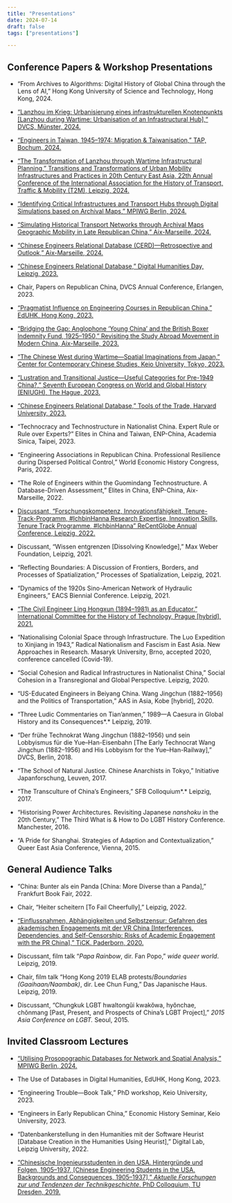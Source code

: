 ```yaml
---
title: "Presentations"
date: 2024-07-14
draft: false
tags: ["presentations"]

---
```


## Conference Papers & Workshop Presentations

+ “From Archives to Algorithms: Digital History of Global China through the Lens of AI,” Hong Kong University of Science and Technology, Hong Kong, 2024.

+ [“Lanzhou im Krieg: Urbanisierung eines infrastrukturellen Knotenpunkts [Lanzhou during Wartime: Urbanisation of an Infrastructural Hub],“ DVCS, Münster, 2024.](https://www.uni-muenster.de/imperia/md/content/sinologie/pdf/dvcs_2024_poster.pdf)

+ [“Engineers in Taiwan, 1945–1974: Migration & Taiwanisation,” TAP, Bochum, 2024.](https://www.oaw.ruhr-uni-bochum.de/mam/forschung/tru/posters/digital_workshop_program.pdf)

+ [“The Transformation of Lanzhou through Wartime Infrastructural Planning,” Transitions and Transformations of Urban Mobility Infrastructures and Practices in 20th Century East Asia, 22th Annual Conference of the International Association for the History of Transport, Traffic & Mobility (T2M), Leipzig, 2024.](https://indico.leibniz-ifl.de/event/8/timetable/?view=standard)

+ [“Identifying Critical Infrastructures and Transport Hubs through Digital Simulations based on Archival Maps,” MPIWG Berlin, 2024.](https://www.mpiwg-berlin.mpg.de/event/charting-european-d-sea#conference)

+ [“Simulating Historical Transport Networks through Archival Maps Geographic Mobility in Late Republican China,” Aix-Marseille, 2024.](https://enepchina.hypotheses.org/5630)

+ [“Chinese Engineers Relational Database (CERD)—Retrospective and Outlook,” Aix-Marseille, 2024.](https://enepchina.hypotheses.org/5630)

+ [“Chinese Engineers Relational Database,” Digital Humanities Day, Leipzig, 2023.](https://fdhl.info/dhdl-2023-projekte/#cerd)

+ Chair, Papers on Republican China, DVCS Annual Conference, Erlangen, 2023.

+ [“Pragmatist Influence on Engineering Courses in Republican China,” EdUHK, Hong Kong, 2023.](https://www.eduhk.hk/lcs/event/global-histories-of-education-dialogue-john-dewey-s-reception-in-china-educating-citizens-and-engineers)

+ [“Bridging the Gap: Anglophone ‘Young China’ and the British Boxer Indemnity Fund, 1925–1950,” Revisiting the Study Abroad Movement in Modern China, Aix-Marseille, 2023.](https://enepchina.hypotheses.org/5211)

+ [“The Chinese West during Wartime—Spatial Imaginations from Japan,” Center for Contemporary Chinese Studies, Keio University, Tokyo, 2023.](http://www.kieas.keio.ac.jp/information/000543.html)

+ [“Lustration and Transitional Justice—Useful Categories for Pre-1949 China?,” Seventh European Congress on World and Global History (ENIUGH), The Hague, 2023.](https://research.uni-leipzig.de/~eniugh/congress/wp-content/uploads/2023/08/Programm_screen_230623.pdf)

+ [“Chinese Engineers Relational Database,” Tools of the Trade, Harvard University, 2023.](https://sites.harvard.edu/tools-of-the-trade/workshops-2/)

+ “Technocracy and Technostructure in Nationalist China. Expert Rule or Rule over Experts?” Elites in China and Taiwan, ENP-China, Academia Sinica, Taipei, 2023.

+ “Engineering Associations in Republican China. Professional Resilience during Dispersed Political Control,” World Economic History Congress, Paris, 2022.

+ “The Role of Engineers within the Guomindang Technostructure. A Database-Driven Assessment,” Elites in China, ENP-China, Aix-Marseille, 2022.

+ [Discussant, “Forschungskompetenz, Innovationsfähigkeit, Tenure-Track-Programm, #IchbinHanna Research Expertise, Innovation Skills, Tenure Track Programme, #IchbinHanna” ReCentGlobe Annual Conference, Leipzig, 2022.](https://www.youtube.com/watch?v=rzeGgvzJKB8)

+ Discussant, “Wissen entgrenzen [Dissolving Knowledge],” Max Weber Foundation, Leipzig, 2021.

+ “Reflecting Boundaries: A Discussion of Frontiers, Borders, and Processes of Spatialization,” Processes of Spatialization, Leipzig, 2021.

+ “Dynamics of the 1920s Sino-American Network of Hydraulic Engineers,” EACS Biennial Conference. Leipzig, 2021.

+ [“The Civil Engineer Ling Hongxun (1894–1981) as an Educator.” International Committee for the History of Technology, Prague [hybrid], 2021.](https://ichst2021.confea.net/?download=_/book_of_abstracts/ichst-2021-book-of-abstracts.pdf)

+ “Nationalising Colonial Space through Infrastructure. The Luo Expedition to Xinjiang in 1943,” Radical Nationalism and Fascism in East Asia. New Approaches in Research. Masaryk University, Brno, accepted 2020, conference cancelled (Covid-19).

+ “Social Cohesion and Radical Infrastructures in Nationalist China,” Social Cohesion in a Transregional and Global Perspective. Leipzig, 2020.

+ “US-Educated Engineers in Beiyang China. Wang Jingchun (1882–1956) and the Politics of Transportation,” AAS in Asia, Kobe [hybrid], 2020.

+ “Three Ludic Commentaries on Tian’anmen,” 1989—A Caesura in Global History and its Consequences*.* Leipzig, 2019.

+ “Der frühe Technokrat Wang Jingchun (1882–1956) und sein Lobbyismus für die
  Yue–Han-Eisenbahn [The Early Technocrat Wang Jingchun (1882–1956) and His Lobbyism for the Yue–Han-Railway],” DVCS, Berlin, 2018.

+ “The School of Natural Justice. Chinese Anarchists in Tokyo,” Initiative Japanforschung, Leuven, 2017.

+ “The Transculture of China’s Engineers,” SFB Colloquium*.* Leipzig, 2017.

+ “Historising Power Architectures. Revisiting Japanese *nanshoku* in the 20th Century,” The Third What is & How to Do LGBT History Conference. Manchester, 2016.

+ “A Pride for Shanghai. Strategies of Adaption and Contextualization,” Queer East Asia Conference, Vienna, 2015.

## General Audience Talks

+ “China: Bunter als ein Panda [China: More Diverse than a Panda],” Frankfurt Book Fair, 2022.

+ Chair, “Heiter scheitern [To Fail Cheerfully],” Leipzig, 2022.

+ [“Einflussnahmen, Abhängigkeiten und Selbstzensur: Gefahren des akademischen Engagements mit der VR China [Interferences, Dependencies, and Self-Censorship: Risks of Academic Engagement with the PR China],” TiCK. Paderborn, 2020.](https://www.uni-paderborn.de/universitaet/tick/nachricht/rueckblick-auf-die-zweite-ringvorlesung)

+ Discussant, film talk “*Papa Rainbow*, dir. Fan Popo,” *wide queer world*. Leipzig, 2019.

+ Chair, film talk “Hong Kong 2019 ELAB protests/*Boundaries (Gaaihaan/Naambak)*, dir. Lee Chun Fung,” Das Japanische Haus. Leipzig, 2019.

+ Discussant, “Chungkuk LGBT hwaltongŭi kwakŏwa, hyŏnchae,
  chŏnmang [Past, Present, and Prospects of China’s LGBT Project],” *2015 Asia Conference on LGBT.* Seoul, 2015.

## Invited Classroom Lectures

+ [“Utilising Prosopographic Databases for Network and Spatial Analysis,” MPIWG Berlin, 2024.](https://www.mpiwg-berlin.mpg.de/event/charting-european-d-sea#workshop)

+ The Use of Databases in Digital Humanities, EdUHK, Hong Kong, 2023.

+ “Engineering Trouble—Book Talk,” PhD workshop, Keio University, 2023.

+ “Engineers in Early Republican China,” Economic History Seminar, Keio University, 2023.

+ “Datenbankerstellung in den Humanities mit der Software Heurist [Database Creation in the Humanities Using Heurist],” Digital Lab, Leipzig University, 2022.

+ [“Chinesische Ingenieursstudenten in den USA. Hintergründe und Folgen, 1905–1937, [Chinese Engineering Students in the USA. Backgrounds and Consequences, 1905–1937],” *Aktuelle Forschungen zur und Tendenzen der Technikgeschichte*. PhD Colloquium, TU Dresden, 2019.](https://tu-dresden.de/gsw/der-bereich/termine/forschungskolloquium-aktuelle-forschungen-zur-und-tendenzen-der-technikgeschichte-1/chinesische-ingenieurstudenten-in-den-usa-hintergruende-und-folgen-1905-1937)